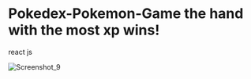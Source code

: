 # Pokedex-Pokemon-Game the hand with the most xp wins!

react js

![Screenshot_9](https://user-images.githubusercontent.com/24589212/127240409-be31cba7-bfa0-4688-b715-1f6e7dd4e35a.png)
